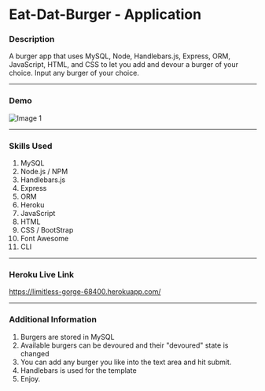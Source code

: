 # Eat-Dat-Burger - Application

### Description
A burger app that uses MySQL, Node, Handlebars.js, Express, ORM, JavaScript, HTML, and CSS to let you add and devour a burger of your choice. Input any burger of your choice.

- - -
### Demo

![Image 1](/images/image01.gif)

- - -

### Skills Used
1. MySQL
2. Node.js / NPM
3. Handlebars.js
4. Express
5. ORM
6. Heroku
7. JavaScript
8. HTML
9. CSS / BootStrap
10. Font Awesome
11. CLI

- - - 
### Heroku Live Link
https://limitless-gorge-68400.herokuapp.com/

- - -

### Additional Information
1. Burgers are stored in MySQL
2. Available burgers can be devoured and their "devoured" state is changed
3. You can add any burger you like into the text area and hit submit.
4. Handlebars is used for the template
5. Enjoy.